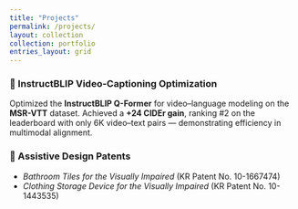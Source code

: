 ```yaml
---
title: "Projects"
permalink: /projects/
layout: collection
collection: portfolio
entries_layout: grid
---
```



### 🧠 InstructBLIP Video-Captioning Optimization
Optimized the **InstructBLIP Q-Former** for video–language modeling on the **MSR-VTT** dataset. Achieved a **+24 CIDEr gain**, ranking #2 on the leaderboard with only 6K video–text pairs — demonstrating efficiency in multimodal alignment.

### 🧩 Assistive Design Patents
- *Bathroom Tiles for the Visually Impaired* (KR Patent No. 10-1667474)  
- *Clothing Storage Device for the Visually Impaired* (KR Patent No. 10-1443535)
